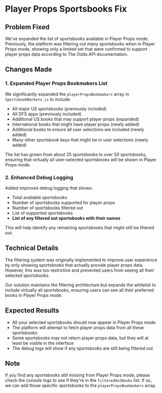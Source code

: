 # Player Props Sportsbooks Fix

## Problem Fixed

We've expanded the list of sportsbooks available in Player Props mode. Previously, the platform was filtering out many sportsbooks when in Player Props mode, showing only a limited set that were confirmed to support player props data according to The Odds API documentation.

## Changes Made

### 1. Expanded Player Props Bookmakers List

We significantly expanded the `playerPropsBookmakers` array in `SportsbookMarkets.js` to include:

- All major US sportsbooks (previously included)
- All DFS apps (previously included)
- Additional US books that may support player props (expanded)
- International books that might have player props (newly added)
- Additional books to ensure all user selections are included (newly added)
- Many other sportsbook keys that might be in user selections (newly added)

The list has grown from about 25 sportsbooks to over 50 sportsbooks, ensuring that virtually all user-selected sportsbooks will be shown in Player Props mode.

### 2. Enhanced Debug Logging

Added improved debug logging that shows:
- Total available sportsbooks
- Number of sportsbooks supported for player props
- Number of sportsbooks filtered out
- List of supported sportsbooks
- **List of any filtered out sportsbooks with their names**

This will help identify any remaining sportsbooks that might still be filtered out.

## Technical Details

The filtering system was originally implemented to improve user experience by only showing sportsbooks that actually provide player props data. However, this was too restrictive and prevented users from seeing all their selected sportsbooks.

Our solution maintains the filtering architecture but expands the whitelist to include virtually all sportsbooks, ensuring users can see all their preferred books in Player Props mode.

## Expected Results

- All your selected sportsbooks should now appear in Player Props mode
- The platform will attempt to fetch player props data from all these sportsbooks
- Some sportsbooks may not return player props data, but they will at least be visible in the interface
- The debug logs will show if any sportsbooks are still being filtered out

## Note

If you find any sportsbooks still missing from Player Props mode, please check the console logs to see if they're in the `filteredOutBooks` list. If so, we can add those specific sportsbooks to the `playerPropsBookmakers` array.
